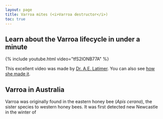 ```yaml
---
layout: page
title: Varroa mites (<i>Varroa destructor</i>)
toc: true
---
```


## Learn about the Varroa lifecycle in under a minute

{% include youtube.html video="tfS2IONB77A" %}

This excellent video was made by [Dr. A.E. Latimer](https://aelawild.com). You can also see [how she made it](https://www.youtube.com/watch?v=k2oXnKMrmKo&ab_channel=StudioWild).

## Varroa in Australia

Varroa was originally found in the eastern honey bee (*Apis cerana*), the sister species to western honey bees. It was first detected new Newcastle in the winter of 